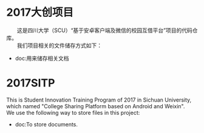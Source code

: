 # 2017大创项目
　　这是四川大学（SCU）“基于安卓客户端及微信的校园互借平台”项目的代码仓库。  
　　我们项目相关的文件储存方式如下：  
- doc:用来储存相关文档

# 2017SITP
This is Student Innovation Training Program of 2017 in Sichuan University, which named "College Sharing Platform based on Android and Weixin".  
We use the following way to store files in this project:
- doc:To store documents.
